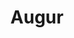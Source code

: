 ---
blog: https://medium.com/@AugurProject
facebook: https://facebook.com/AugurProject
git: https://github.com/AugurProject
logohandle: augurnet
sort: augur
title: Augur
twitter: https://x.com/AugurProject
website: https://www.augur.net/
wikipedia: https://en.wikipedia.org/wiki/Augur_(software)
---